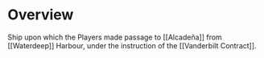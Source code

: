 # Overview
Ship upon which the Players made passage to [[Alcadeña]] from [[Waterdeep]] Harbour, under the instruction of the [[Vanderbilt Contract]].